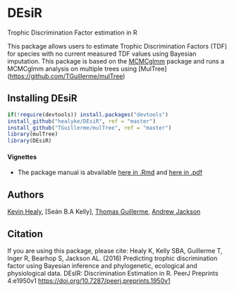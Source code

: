 # DEsiR
Trophic Discrimination Factor estimation in R

This package allows users to estimate Trophic Discrimination Factors (TDF) for species with no current measured TDF values using Bayesian imputation. 
This package is based on the [MCMCglmm](http://cran.r-project.org/web/packages/MCMCglmm/index.html) package
and runs a MCMCglmm analysis on multiple trees using [MulTree] (https://github.com/TGuillerme/mulTree)

## Installing DEsiR
```r
if(!require(devtools)) install.packages("devtools")
install_github("healyke/DEsiR", ref = "master")
install_github("TGuillerme/mulTree", ref = "master")
library(mulTree)
library(DEsiR)
```

#### Vignettes
*  The package manual is abvailable [here in .Rmd](https://github.com/healyke/DEsiR/blob/master/doc/Introduction-to-DEsiR.Rmd) and [here in .pdf](https://github.com/healyke/DEsiR/blob/master/doc/Introduction-to-DEsiR.pdf)


Authors
-------
[Kevin Healy](http://healyke.github.io), [Seán B.A Kelly], [Thomas Guillerme](http://tguillerme.github.io), [Andrew Jackson](https://github.com/AndrewLJackson)

Citation
-------
If you are using this package, please cite: 
Healy K, Kelly SBA, Guillerme T, Inger R, Bearhop S, Jackson AL. (2016) 
Predicting trophic discrimination factor using Bayesian inference and phylogenetic, ecological and physiological data. 
DEsIR: Discrimination Estimation in R. 
PeerJ Preprints 4:e1950v1 https://doi.org/10.7287/peerj.preprints.1950v1
